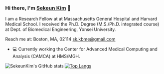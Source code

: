 ### Hi there, I'm [Sekeun Kim](https://github.com/kimsekeun) 👋

I am a Research Fellow at at Massachusetts General Hospital and Harvard Medical School. 
I received the Ph.D. Degree (M.S./Ph.D. integrated course) at Dept. of Biomedical Engineering, Yonsei University.

Reach me at: 
Boston, MA, 02114
sk.kbme@gmail.com

- 💻 Currently working the Center for Advanced Medical Computing and Analysis (CAMCA) at HMS/MGH.

![SekeunKim's GitHub stats](https://github-readme-stats.vercel.app/api?username=kimsekeun&show_icons=true&theme=radical)
[![Top Langs](https://github-readme-stats.vercel.app/api/top-langs/?username=kimsekeun&layout=compacta&hide=javascript,html,scss,ruby&theme=radical)](https://github.com/anuraghazra/github-readme-stats)

